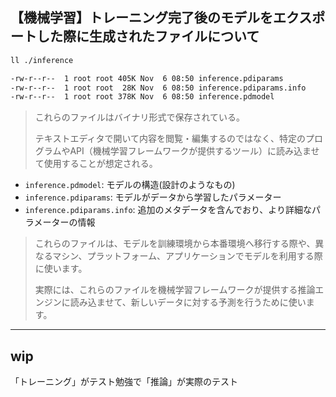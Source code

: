 ## 【機械学習】トレーニング完了後のモデルをエクスポートした際に生成されたファイルについて
```bash
ll ./inference

-rw-r--r--  1 root root 405K Nov  6 08:50 inference.pdiparams
-rw-r--r--  1 root root  28K Nov  6 08:50 inference.pdiparams.info
-rw-r--r--  1 root root 378K Nov  6 08:50 inference.pdmodel
```

> これらのファイルはバイナリ形式で保存されている。
>
> テキストエディタで開いて内容を閲覧・編集するのではなく、特定のプログラムやAPI（機械学習フレームワークが提供するツール）に読み込ませて使用することが想定される。

- `inference.pdmodel`: モデルの構造(設計のようなもの)
- `inference.pdiparams`: モデルがデータから学習したパラメーター
- `inference.pdiparams.info`: 追加のメタデータを含んでおり、より詳細なパラメーターの情報

> これらのファイルは、モデルを訓練環境から本番環境へ移行する際や、異なるマシン、プラットフォーム、アプリケーションでモデルを利用する際に使います。
>
> 実際には、これらのファイルを機械学習フレームワークが提供する推論エンジンに読み込ませて、新しいデータに対する予測を行うために使います。

---

## wip
「トレーニング」がテスト勉強で「推論」が実際のテスト
